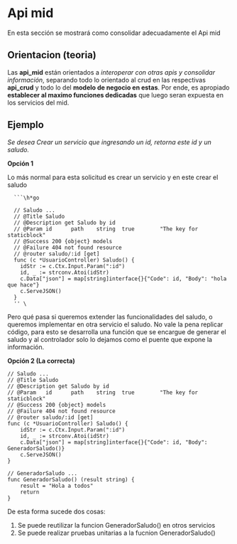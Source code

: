 # Api mid
En esta sección se mostrará como consolidar adecuadamente el Api mid

## Orientacion (teoria)
Las **api_mid** están orientados a *interoperar con otras apis y consolidar información*, separando todo lo orientado al crud en las respectivas **api_crud** y todo lo del **modelo de negocio en estas**. Por ende, es apropiado **establecer al maximo funciones dedicadas** que luego seran expuesta en los servicios del mid.

## Ejemplo

*Se desea Crear un servicio que ingresando un id, retorna este id y un saludo.*

**Opción 1**

Lo más normal para esta solicitud es crear un servicio y en este crear el saludo

      ```\h*go

      // Saludo ...
      // @Title Saludo
      // @Description get Saludo by id
      // @Param	id		path 	string	true		"The key for staticblock"
      // @Success 200 {object} models
      // @Failure 404 not found resource
      // @router saludo/:id [get]
      func (c *UsuarioController) Saludo() {
      	idStr := c.Ctx.Input.Param(":id")
      	id, _ := strconv.Atoi(idStr)
      	c.Data["json"] = map[string]interface{}{"Code": id, "Body": "hola que hace"}
      	c.ServeJSON()
      }
      '' \

Pero qué pasa si queremos extender las funcionalidades del saludo, o queremos implementar en otra servicio el saludo. No vale la pena replicar código, para esto se desarrolla una función que se encargue de generar el saludo y al controlador solo lo dejamos como el puente que expone la información.

**Opción 2 (La correcta)**

    // Saludo ...
    // @Title Saludo
    // @Description get Saludo by id
    // @Param	id		path 	string	true		"The key for staticblock"
    // @Success 200 {object} models
    // @Failure 404 not found resource
    // @router saludo/:id [get]
    func (c *UsuarioController) Saludo() {
    	idStr := c.Ctx.Input.Param(":id")
    	id, _ := strconv.Atoi(idStr)
    	c.Data["json"] = map[string]interface{}{"Code": id, "Body": GeneradorSaludo()}
    	c.ServeJSON()
    }

    // GeneradorSaludo ...
    func GeneradorSaludo() (result string) {
    	result = "Hola a todos"
    	return
    }

De esta forma sucede dos cosas:
1. Se puede reutilizar la funcion GeneradorSaludo() en otros servicios
2. Se puede realizar pruebas unitarias a la fucnion GeneradorSaludo()
